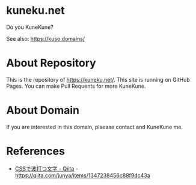 # kuneku.net
Do you KuneKune?

See also: https://kuso.domains/

# About Repository
This is the repository of https://kuneku.net/. This site is running on GitHub Pages. 
You can make Pull Requents for more KuneKune.

# About Domain
If you are interested in this domain, plaease contact and KuneKune me.

# References

- [CSSで波打つ文字 - Qiita](https://qiita.com/junya/items/1347238456c88f9dc43a) - https://qiita.com/junya/items/1347238456c88f9dc43a
